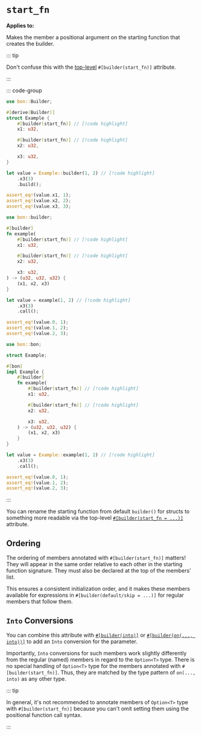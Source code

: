 # `start_fn`

**Applies to:** <Badge type="warning" text="struct fields"/> <Badge type="warning" text="function arguments"/> <Badge type="warning" text="method arguments"/>

Makes the member a positional argument on the starting function that creates the builder.

::: tip

Don't confuse this with the [top-level](../top-level/start_fn) `#[builder(start_fn)]` attribute.

:::

::: code-group

```rust [Struct]
use bon::Builder;

#[derive(Builder)]
struct Example {
    #[builder(start_fn)] // [!code highlight]
    x1: u32,

    #[builder(start_fn)] // [!code highlight]
    x2: u32,

    x3: u32,
}

let value = Example::builder(1, 2) // [!code highlight]
    .x3(3)
    .build();

assert_eq!(value.x1, 1);
assert_eq!(value.x2, 2);
assert_eq!(value.x3, 3);
```

```rust [Function]
use bon::builder;

#[builder]
fn example(
    #[builder(start_fn)] // [!code highlight]
    x1: u32,

    #[builder(start_fn)] // [!code highlight]
    x2: u32,

    x3: u32,
) -> (u32, u32, u32) {
    (x1, x2, x3)
}

let value = example(1, 2) // [!code highlight]
    .x3(3)
    .call();

assert_eq!(value.0, 1);
assert_eq!(value.1, 2);
assert_eq!(value.2, 3);
```

```rust [Method]
use bon::bon;

struct Example;

#[bon]
impl Example {
    #[builder]
    fn example(
        #[builder(start_fn)] // [!code highlight]
        x1: u32,

        #[builder(start_fn)] // [!code highlight]
        x2: u32,

        x3: u32,
    ) -> (u32, u32, u32) {
        (x1, x2, x3)
    }
}

let value = Example::example(1, 2) // [!code highlight]
    .x3(3)
    .call();

assert_eq!(value.0, 1);
assert_eq!(value.1, 2);
assert_eq!(value.2, 3);
```

:::

You can rename the starting function from default `builder()` for structs to something more readable via the top-level [`#[builder(start_fn = ...)]`](../top-level/start_fn) attribute.

## Ordering

The ordering of members annotated with `#[builder(start_fn)]` matters! They will appear in the same order relative to each other in the starting function signature. They must also be declared at the top of the members' list.

This ensures a consistent initialization order, and it makes these members available for expressions in `#[builder(default/skip = ...)]` for regular members that follow them.

## `Into` Conversions

You can combine this attribute with [`#[builder(into)]`](./into) or [`#[builder(on(..., into))]`](../top-level/on) to add an `Into` conversion for the parameter.

Importantly, `Into` conversions for such members work slightly differently from the regular (named) members in regard to the `Option<T>` type. There is no special handling of `Option<T>` type for the members annotated with `#[builder(start_fn)]`. Thus, they are matched by the type pattern of `on(..., into)` as any other type.

::: tip

In general, it's not recommended to annotate members of `Option<T>` type with `#[builder(start_fn)]` because you can't omit setting them using the positional function call syntax.

:::
